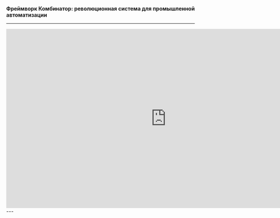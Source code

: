 **Фреймворк Комбинатор: революционная система для промышленной автоматизации**

---
<iframe  width="854" height="480" src="https://www.youtube.com/embed/qRihQruaPxM" frameborder="0" allowfullscreen></iframe>
---
 
